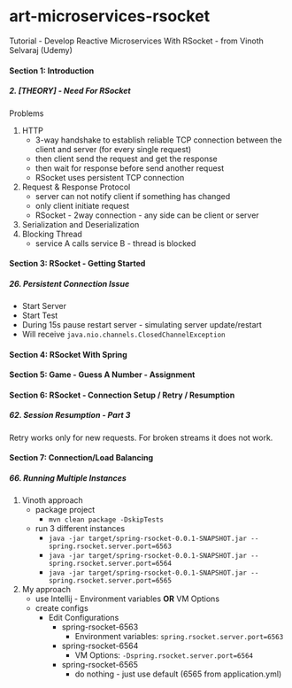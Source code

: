# art-microservices-rsocket
Tutorial - Develop Reactive Microservices With RSocket - from Vinoth Selvaraj (Udemy)

####  Section 1: Introduction

#####  2. [THEORY] - Need For RSocket

Problems
1.  HTTP
    -  3-way handshake to establish reliable TCP connection between the client and server (for every single request)
    -  then client send the request and get the response
    -  then wait for response before send another request
    -  RSocket uses persistent TCP connection 
2.  Request & Response Protocol
    -  server can not notify client if something has changed
    -  only client initiate request
    -  RSocket - 2way connection - any side can be client or server
3.  Serialization and Deserialization
4.  Blocking Thread
    -  service A calls service B - thread is blocked 

####  Section 3: RSocket - Getting Started

#####  26. Persistent Connection Issue

-  Start Server
-  Start Test
-  During 15s pause restart server - simulating server update/restart
-  Will receive `java.nio.channels.ClosedChannelException`

####  Section 4: RSocket With Spring

####  Section 5: Game - Guess A Number - Assignment
      
####  Section 6: RSocket - Connection Setup / Retry / Resumption

#####  62. Session Resumption - Part 3

Retry works only for new requests. For broken streams it does not work.

####  Section 7: Connection/Load Balancing

#####  66. Running Multiple Instances

1.  Vinoth approach
    -  package project
        -  `mvn clean package -DskipTests`
    -  run 3 different instances
        -  `java -jar target/spring-rsocket-0.0.1-SNAPSHOT.jar --spring.rsocket.server.port=6563`
        -  `java -jar target/spring-rsocket-0.0.1-SNAPSHOT.jar --spring.rsocket.server.port=6564`
        -  `java -jar target/spring-rsocket-0.0.1-SNAPSHOT.jar --spring.rsocket.server.port=6565`
2.  My approach
    -  use Intellij - Environment variables **OR** VM Options
    -  create configs
        -  Edit Configurations
            -  spring-rsocket-6563
                -  Environment variables: `spring.rsocket.server.port=6563`
            -  spring-rsocket-6564
                -  VM Options: `-Dspring.rsocket.server.port=6564`
            -  spring-rsocket-6565
                -  do nothing - just use default (6565 from application.yml)
            
